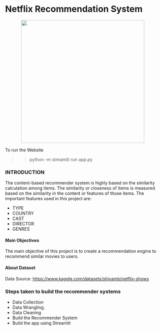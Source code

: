 
# Netflix Recommendation System

<p align='center'>
  <a href="#"><img src="https://user-images.githubusercontent.com/96771321/214456292-ef421cff-a59f-46a1-9411-fef980ee6814.gif" width="400"></a>
</p>

To run the Website
>>python -m streamlit run app.py

### INTRODUCTION
The content-based recommender system is highly based on the similarity calculation among items. The similarity or closeness of items is measured based on the similarity in the content or features of those items. The important features used in this project are:

- TYPE
- COUNTRY
- CAST
- DIRECTOR
- GENRES


#### Main Objectives
The main objective of this project is to create a recommendation engine to recommend similar movies to users.

#### About Dataset
Data Source: https://www.kaggle.com/datasets/shivamb/netflix-shows


### Steps taken to build the recommender systems
- Data Collection 
- Data Wrangling.
- Data Cleaning
- Build the Recommender System
- Build the app using Streamlit


